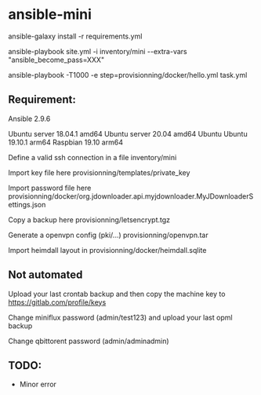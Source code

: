 # ansible-mini

ansible-galaxy install -r requirements.yml

ansible-playbook site.yml  -i inventory/mini --extra-vars "ansible_become_pass=XXX"

ansible-playbook  -T1000 -e step=provisionning/docker/hello.yml task.yml  

 
## Requirement:

Ansible 2.9.6

Ubuntu server 18.04.1 amd64
Ubuntu server 20.04   amd64
Ubuntu Ubuntu 19.10.1 arm64
Raspbian      19.10   arm64

Define a valid ssh connection in a file inventory/mini

Import key file here provisionning/templates/private_key

Import password file here provisionning/docker/org.jdownloader.api.myjdownloader.MyJDownloaderSettings.json

Copy a backup here provisionning/letsencrypt.tgz

Generate a openvpn config (pki/...) provisionning/openvpn.tar 

Import heimdall layout in  provisionning/docker/heimdall.sqlite

## Not automated

Upload your last crontab backup and then copy the machine key to https://gitlab.com/profile/keys

Change miniflux password (admin/test123) and upload your last opml backup

Change qbittorent password (admin/adminadmin)

## TODO:

- Minor error
